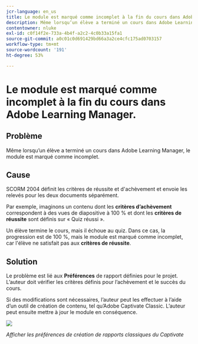 ```yaml
---
jcr-language: en_us
title: Le module est marqué comme incomplet à la fin du cours dans Adobe Learning Manager.
description: Même lorsqu’un élève a terminé un cours dans Adobe Learning Manager, le module est marqué comme incomplet.
contentowner: nluke
exl-id: c0f14f2e-733a-4b4f-a2c2-4c0b33a15fa1
source-git-commit: a0c01c0d691429bd66a3a2ce4cfc175ad0703157
workflow-type: tm+mt
source-wordcount: '191'
ht-degree: 53%

---
```


# Le module est marqué comme incomplet à la fin du cours dans Adobe Learning Manager.

## Problème

Même lorsqu’un élève a terminé un cours dans Adobe Learning Manager, le module est marqué comme incomplet.

## Cause

SCORM 2004 définit les critères de réussite et d&#39;achèvement et envoie les relevés pour les deux documents séparément.

Par exemple, imaginons un contenu dont les **critères d’achèvement** correspondent à des vues de diapositive à 100 % et dont les **critères de réussite** sont définis sur « Quiz réussi ».

Un élève termine le cours, mais il échoue au quiz. Dans ce cas, la progression est de 100 %, mais le module est marqué comme incomplet, car l&#39;élève ne satisfait pas aux **critères de réussite**.

## Solution

Le problème est lié aux **Préférences** de rapport définies pour le projet. L’auteur doit vérifier les critères définis pour l’achèvement et le succès du cours.

Si des modifications sont nécessaires, l’auteur peut les effectuer à l’aide d’un outil de création de contenu, tel qu’Adobe Captivate Classic. L’auteur peut ensuite mettre à jour le module en conséquence.

![](assets/scorm.png)

*Afficher les préférences de création de rapports classiques du Captivate*
